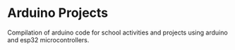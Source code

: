 # Arduino Projects
Compilation of arduino code for school activities and projects using arduino and esp32 microcontrollers.
